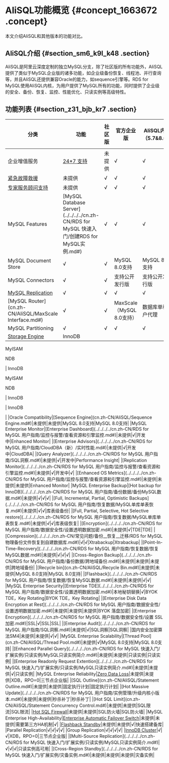 # AliSQL功能概览 {#concept_1663672 .concept}

本文介绍AliSQL和其他版本的功能对比。

## AliSQL介绍 {#section_sm6_k9l_k48 .section}

AliSQL是阿里云深度定制的独立MySQL分支，除了社区版的所有功能外，AliSQL提供了类似于MySQL企业版的诸多功能，如企业级备份恢复、线程池、并行查询等，并且AliSQL还提供兼容Oracle的能力，如sequence引擎等。RDS for MySQL使用AliSQL内核，为用户提供了MySQL所有的功能，同时提供了企业级的安全、备份、恢复、监控、性能优化、只读实例等高级特性。

## 功能列表 {#section_z31_bjb_kr7 .section}

|分类|功能|社区版|官方企业版|AliSQL内核（5.7&8.0）|阿里云 RDS for MySQL|
|--|--|---|-----|-----------------|-----------------|
|企业增值服务|[24\*7 支持](https://www.aliyun.com/product/dbes)|未提供|√|√|√|
|[紧急故障救援](https://www.aliyun.com/product/dbes)|未提供|√|√|√|
|[专家服务顾问支持](https://www.aliyun.com/product/dbes)|未提供|√|√|√|
|MySQL Features|[MySQL Database Server](../../../../cn.zh-CN/RDS for MySQL 快速入门/创建RDS for MySQL实例.md#)|√|√|√|√|
|MySQL Document Store|√|√|MySQL 8.0支持|MySQL 8.0支持|
|MySQL Connectors|√|√|支持公开发行版|支持公开发行版|
|[MySQL Replication](cn.zh-CN/云数据库RDS简介/产品系列/产品系列概述.md#)|√|√|√|√|
|[MySQL Router](cn.zh-CN/AliSQL/MaxScale Interface.md#)|√|√|MaxScale（MySQL 8.0支持）|数据库单租户代理|
|MySQL Partitioning|√|√|√|√|
|[Storage Engine](cn.zh-CN/云数据库RDS简介/什么是云数据库RDS.md#)| InnoDB

 MyISAM

 NDB

 | InnoDB

 MyISAM

 NDB

 | InnoDB

 | InnoDB

 |
|Oracle Compatibility|[Sequence Engine](cn.zh-CN/AliSQL/Sequence Engine.md#)|未提供|未提供|MySQL 8.0支持|MySQL 8.0支持|
|MySQL Enterprise Monitor|[Enterprise Dashboard](../../../../cn.zh-CN/RDS for MySQL 用户指南/监控与报警/查看资源和引擎监控.md#)|未提供|√|开发中|Enhanced Monitor|
|[Enterprise Advisors](../../../../cn.zh-CN/RDS for MySQL 用户指南/CloudDBA（新）/实时性能.md#)|未提供|√|开发中|CloudDBA|
|[Query Analyzer](../../../../cn.zh-CN/RDS for MySQL 用户指南/SQL洞察.md#)|未提供|√|开发中|Performance Insight|
|[Replication Monitor](../../../../cn.zh-CN/RDS for MySQL 用户指南/监控与报警/查看资源和引擎监控.md#)|未提供|√|开发中|√|
|[Enhanced OS Metrics](../../../../cn.zh-CN/RDS for MySQL 用户指南/监控与报警/查看资源和引擎监控.md#)|未提供|未提供|未提供|Enhanced Monitor|
|MySQL Enterprise Backup|[Hot backup for InnoDB](../../../../cn.zh-CN/RDS for MySQL 用户指南/备份数据/备份MySQL数据.md#)|未提供|√|√|√|
|[Full, Incremental, Partial, Optimistic Backups](../../../../cn.zh-CN/RDS for MySQL 用户指南/恢复数据/MySQL单库单表恢复.md#)|未提供|√|√|库表级备份|
|[Full, Partial, Selective, Hot Selective restore](../../../../cn.zh-CN/RDS for MySQL 用户指南/恢复数据/MySQL单库单表恢复.md#)|未提供|√|√|库表级恢复|
|[Encryption](../../../../cn.zh-CN/RDS for MySQL 用户指南/数据安全性/设置透明数据加密.md#)|未提供|√|TDE|TDE|
|[Compression](../../../../cn.zh-CN/常见问题/备份__恢复__迁移/RDS for MySQL 物理备份文件恢复到自建数据库.md#)|√|√|Xtrabackup|Xtrabackup|
|[Point-In-Time-Recovery](../../../../cn.zh-CN/RDS for MySQL 用户指南/恢复数据/恢复MySQL数据.md#)|未提供|√|√|√|
|[Cross-Region Backup](../../../../cn.zh-CN/RDS for MySQL 用户指南/备份数据/跨地域备份.md#)|未提供|未提供|未提供|跨地域备份|
|[Recycle bin](cn.zh-CN/AliSQL/Recycle Bin.md#)|未提供|未提供|MySQL 8.0支持|MySQL 8.0支持|
|[Flashback](../../../../cn.zh-CN/RDS for MySQL 用户指南/恢复数据/恢复MySQL数据.md#)|未提供|未提供|√|√|
|MySQL Enterprise Security|[Enterprise TDE](../../../../cn.zh-CN/RDS for MySQL 用户指南/数据安全性/设置透明数据加密.md#)|本地秘钥替换|√|BYOK TDE，Key Rotating|BYOK TDE，Key Rotating|
|[Enterprise Disk Data Encryption at Rest](../../../../cn.zh-CN/RDS for MySQL 用户指南/数据安全性/设置透明数据加密.md#)|未提供|未提供|未提供|BYOK 落盘加密|
|[Enterprise Encryption](../../../../cn.zh-CN/RDS for MySQL 用户指南/数据安全性/设置 SSL 加密.md#)|SSL|√|SSL|SSL|
|[Enterprise Audit](../../../../cn.zh-CN/RDS for MySQL 用户指南/SQL洞察.md#)|未提供|√|SQL洞察|SQL洞察|
|国内安全加密算法SM4|未提供|未提供|√|√|
|MySQL Enterprise Scalability|[Thread Pool](cn.zh-CN/AliSQL/Thread Pool.md#)|未提供|√|MySQL 8.0支持|MySQL 8.0支持|
|[Enhanced Parallel Query](../../../../cn.zh-CN/RDS for MySQL 快速入门/扩展实例/只读实例/MySQL只读实例简介.md#)|未提供|未提供|只读实例|只读实例|
|[Enterprise Readonly Request Extention](../../../../cn.zh-CN/RDS for MySQL 快速入门/扩展实例/只读实例/MySQL只读实例简介.md#)|未提供|未提供|√|只读实例|
|MySQL Enterprise Reliability|[Zero Data Loss](cn.zh-CN/云数据库RDS简介/产品系列/三节点企业版.md#)|未提供|未提供|XDB，RPO=0|三节点企业版|
|[SQL Outline](cn.zh-CN/AliSQL/Statement Outline.md#)|未提供|未提供|固定执行计划|固定执行计划|
|[Hot Massive Update](../../../../cn.zh-CN/RDS for MySQL 用户指南/实例管理/升级内核小版本.md#)|未提供|未提供|秒杀补丁|秒杀补丁|
|[Hot SQL Limit](cn.zh-CN/AliSQL/Statement Concurrency Control.md#)|未提供|未提供|SQL限流|SQL限流|
|[Hot SQL Firewall](cn.zh-CN/云数据库RDS简介/产品优势/高安全性.md#)|未提供|未提供|SQL防火墙|SQL防火墙|
|MySQL Enterprise High-Availability|[Enterprise Automatic Failover Switch](cn.zh-CN/云数据库RDS简介/产品优势/灾备设计.md#)|未提供|未提供|需要第三方HA机制|√|
|[Flashback Standby](cn.zh-CN/云数据库RDS简介/产品优势/灾备设计.md#)|未提供|未提供|√|快速搭建备库|
|Parallel Replication|√|√|√|√|
|Group Replication|√|√|√|√|
|[InnoDB Cluster](cn.zh-CN/云数据库RDS简介/产品系列/三节点企业版.md#)|√|√|XDB，RPO=0|三节点企业版|
|[Multi-Source Replication](../../../../cn.zh-CN/RDS for MySQL 快速入门/扩展实例/只读实例/MySQL只读实例简介.md#)|√|√|√|只读实例高可用|
|[Cross-Region Standby](../../../../cn.zh-CN/RDS for MySQL 快速入门/扩展实例/灾备实例.md#)|未提供|未提供|未提供|灾备实例|

